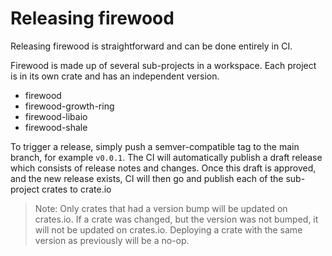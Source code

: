 # Releasing firewood

Releasing firewood is straightforward and can be done entirely in CI. 

Firewood is made up of several sub-projects in a workspace. Each project is in
its own crate and has an independent version. 
* firewood
* firewood-growth-ring
* firewood-libaio
* firewood-shale

To trigger a release, simply push a semver-compatible tag to the main branch,
for example `v0.0.1`. The CI will automatically publish a draft release which
consists of release notes and changes. Once this draft is approved, and the new
release exists, CI will then go and publish each of the sub-project crates to
crate.io
> Note: Only crates that had a version bump will be updated on crates.io. If a
> crate was changed, but the version was not bumped, it will not be updated on
> crates.io. Deploying a crate with the same version as previously will be a
> no-op. 
